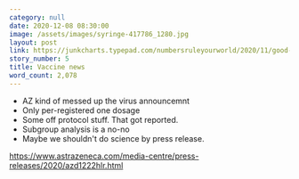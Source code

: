 ```yaml
---
category: null
date: 2020-12-08 08:30:00
image: /assets/images/syringe-417786_1280.jpg
layout: post
link: https://junkcharts.typepad.com/numbersruleyourworld/2020/11/good-vaccine-news-without-glorifying-faux-precision.html
story_number: 5
title: Vaccine news
word_count: 2,078
---
```


- AZ kind of messed up the virus announcemnt
- Only per-registered one dosage 
- Some off protocol stuff. That got reported.
- Subgroup analysis is a no-no
- Maybe we shouldn't do science by press release.

https://www.astrazeneca.com/media-centre/press-releases/2020/azd1222hlr.html